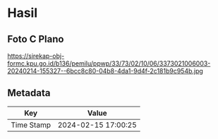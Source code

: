 # Hasil

## Foto C Plano

https://sirekap-obj-formc.kpu.go.id/b136/pemilu/ppwp/33/73/02/10/06/3373021006003-20240214-155327--6bcc8c80-04b8-4da1-9d4f-2c181b9c954b.jpg


## Metadata

| Key        | Value               |
| ---------- | ------------------- |
| Time Stamp | 2024-02-15 17:00:25 |



